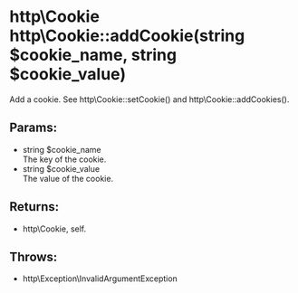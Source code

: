 # http\Cookie http\Cookie::addCookie(string $cookie_name, string $cookie_value)

Add a cookie.
See http\Cookie::setCookie() and http\Cookie::addCookies().

## Params:

* string $cookie_name  
  The key of the cookie.
* string $cookie_value  
  The value of the cookie.

## Returns:

* http\Cookie, self.

## Throws:

* http\Exception\InvalidArgumentException

